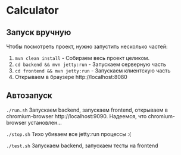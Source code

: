 # Calculator

## Запуск вручную

Чтобы посмотреть проект, нужно запустить несколько частей: <br/>
1. `mvn clean install` - Собираем весь проект целиком.<br/>
2. `cd backend && mvn jetty:run` - Запускаем серверную часть <br/>
3. `cd frontend && mvn jetty:run` - Запускаем клиентскую часть <br/>
4. Открываем в браузере http://localhost:8080

## Автозапуск

`./run.sh` Запускаем backend, запускаем frontend, открываем в chromium-browser http://localhost:9090.
Надеемся, что chromium-browser установлен...

`./stop.sh` Тихо убиваем все jetty:run процессы :(

`./test.sh` Запускаем backend, запускаем тесты на frontend
